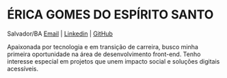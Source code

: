 # ÉRICA GOMES DO ESPÍRITO SANTO
Salvador/BA 
[Email](ericages18@gmail.com) | [Linkedin](https://www.linkedin.com/in/ericages18) | [GitHub](https://github.com/ericages)


Apaixonada por tecnologia e em transição de carreira, busco minha primeira oportunidade na área de desenvolvimento front-end. Tenho interesse especial em projetos que unem impacto social e soluções digitais acessíveis.